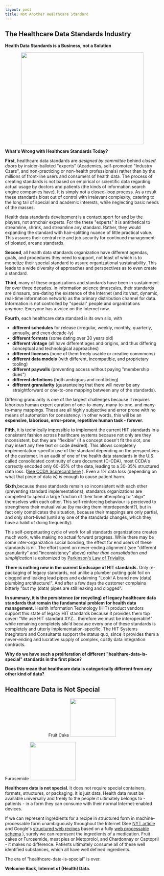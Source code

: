 ```yaml
---
layout: post
title: Not Another Healthcare Standard
---
```



The Healthcare Data Standards Industry
-----

**Health Data Standards is a Business, not a Solution**


<p align="center">
  <img src="https://upload.wikimedia.org/wikipedia/commons/f/f9/Federal_Open_Market_Committee_Meeting.jpg" width="400px" height="300px" />
</p>


**What's Wrong with Healthcare Standards Today?**

**First**, healthcare data standards are *designed by committee* behind *closed doors* by insider-balloted "experts" (Academics,  self-promoted "Industry Czars", and non-practicing or non-health professionals) rather than by the millions of front-line users and consumers of health data. The process of creating standards is not based on empirical or scientific data regarding actual usage by doctors and patients (the kinds of information search engine companies have). It is simply not a closed-loop process.  As a result these standards bloat out of control with irrelevant complexity, catering to the long tail of special and academic interests, while neglecting basic needs of the masses. 

Health data standards development is a contact sport for and by the players, not armchair experts. For the these "experts" it is antithetical to streamline, shrink, and streamline any standard. Rather, they would expanding the standard with hair-splitting nuance of little practical value.  This assures their central role and job security for continued management of bloated, arcane standards.


**Second**, all health data standards organization have different agendas, goals, and procedures they need to support, not least of which is to monetize their special standard to assure organizational sustainability. This leads to a wide diversity of approaches and perspectives as to even create a standard.

**Third**, many of these organizations and standards have been in sustainment for over three decades.  In information science timescales, their standards are dinsaurs, pre-dating the existence of the Internet (and its vast, dynamic, real-time information network) as the primary distribution channel for data.  Information is not controlled by "special" people and organizations anymore. Everyone has a voice on the Internet now. 

**Fourth**, each healthcare data standard is its own silo, with

* **different schedules** for release (irregular, weekly, monthly, quarterly, annually, and even decade-ly)
* **different formats** (some dating over 30 years old)
* **different vintage** (all have different ages and origins, and thus differing conceptual and technological approaches)
* **different licenses** (none of them freely usable or creative commmons)
* **different data models** (with different, incompatible, and proprietary tooling)
* **different paywalls** (preventing access without paying "membership dues")
* **different defintions** (both ambigous and conflicting)
* **different granularity** (guaranteeing that there will never be any straightforward or one-to-one mapping between any of the standards).

Differing granularity is one of the largest challenges because it requires laborious human expert curation of one-to-many, many-to-one, and many-to-many mappings. These are all highly subjective and error prone with no means of automation for consistency. In other words, this will be an **expensive, laborious, error-prone, repetitive human task - forever**.


**Fifth**, it is technically impossible to implement the current HIT standards in a consistent fashion across healthcare systems because not only are they inconsistent, but they are "flexible" (if a concept doesn't fit the slot, one may insert any  free text or code desired). This allows completely implementation-specific use of the standard depending on the perspectives of the customer. In an audit of one of the health data standards in the U.S. called consolidated continuity of care document (C-CDA), most CCDA's correctly encoded only 60-65% of the data, leading to a 30-35% structured data loss. ([See CCDA Scorecard here](http://ccda-scorecard.smartplatforms.org/static/ccdaScorecard) ). Even a 1% data loss (depending on what that piece of data is) is enough to cause patient harm. 

**Sixth**,because these standards remain so inconsistent with each other (preventing standard implementations), standards organizations are compelled to spend a large fraction of their time attempting to "align" themselves with each other. This self-reinforcing behaviour is percieved to strengthens their mutual value (by making them interdependent?), but in fact only complicates the situation, because their mappings are only partial, and only short-lived (until any one of the standards changes, which they have a habit of doing frequently). 

This self-perpetuating cycle of work for all standards organizations creates much work,  while making no actual forward progress. While there may be some inter-organization social bonding, the effect for end users of these standards is nil. The effort spent on never-ending alignment (see "different granularity" and "inconsistency" above) *rather than consolidation and simplification*  is epitomized by [Parkinson's Law of Triviality](https://en.wikipedia.org/wiki/Parkinson%27s_law_of_triviality).

**There is nothing new in the current landscape of HIT standards.**  Only re-packaging of legacy standards, not unlike a plumber putting gold foil on clogged and leaking lead pipes and exlaiming "Look! A brand new (data) plumbing architecture!". And after a few days the customer complains bitterly "but my (data) pipes are still leaking and clogged".

**In summary, it is the persistence (or recycling) of legacy healthcare data standards that remain the fundamental problem for health data management.**  Health Information Technology (HIT) product vendors support this state of legacy HIT standards because it provides them top cover: "We use HIT standard XYZ... therefore we must be interoperable!" while remaining completely silo'd because every one of these standards is completely and utterly implementation-specific.  The HIT Systems Integrators and  Consultants support the status quo, since it provides them a never-ending and lucrative supply of complex, costly data integration contracts.


**Why do we have such a proliferation of different "healthare-data-is-special" standards in the first place?**

**Does this mean that healthcare data is categorically different from any other kind of data?**


Healthcare Data is Not Special
-----

<p align="center">
Fruit Cake <img src="http://www.ultrahd4kwallpaper.in/wp-content/uploads/2014/06/fruit-cake-hd-wallpaper-2.jpg" width="150px" height="125px" />

Furosemide <img src="https://d1hekt5vpuuw9b.cloudfront.net/assets/article/fe274ef18e93e75562dc05fe87b18316_are-you-taking-too-much-medicine-580x326_featuredImage.jpg" width="150px" height="125px" />
</p>


**Healthcare data is not special.**  It does not require special containers, formats, structures, or packaging. It is just data.   Health data must be available universally and freely to the people it ultimately belongs to -patients -  in a form they can consume with their normal Internet-enabled devices.  

If we can represent ingredients for a recipe in structured form in machine-processable form unambiguously throughout the Internet (See [NYT article](http://open.blogs.nytimes.com/2015/04/09/extracting-structured-data-from-recipes-using-conditional-random-fields/?_r=0) and Google's [structured web recipes](https://developers.google.com/structured-data/rich-snippets/recipes) based on a fully [web processable schema](http://schema.org/Recipe) ), surely we can represent the ingredients of a medication.  Fruit cakes or Furosemide,  meat pies or Metoprolol,  and Chardonnay or Captopril -  it makes no difference.  Patients ultimately consume all of these well identified substances, which all have well defined ingredients.

The era of "healthcare-data-is-special" is over. 

**Welcome Back, Internet of (Health) Data.**




